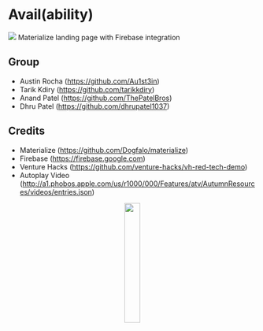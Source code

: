# Avail(ability)

![](https://raw.githubusercontent.com/Au1st3in/spring2017-venturehacks-avail/master/public/img/screenshot.png)
Materialize landing page with Firebase integration

## Group
* Austin Rocha (https://github.com/Au1st3in)
* Tarik Kdiry (https://github.com/tarikkdiry)
* Anand Patel (https://github.com/ThePatelBros)
* Dhru Patel (https://github.com/dhrupatel1037)

## Credits
* Materialize (https://github.com/Dogfalo/materialize)
* Firebase (https://firebase.google.com)
* Venture Hacks (https://github.com/venture-hacks/vh-red-tech-demo)
* Autoplay Video (http://a1.phobos.apple.com/us/r1000/000/Features/atv/AutumnResources/videos/entries.json)

<p align="center">
  <img src="https://raw.githubusercontent.com/Au1st3in/spring2017-venturehacks-avail/master/public/img/venturehacks-redLogo.png?raw=true" width="25%" height="25%" />
</p>
